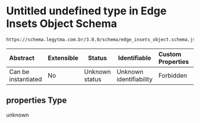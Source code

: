 # Untitled undefined type in Edge Insets Object Schema

```txt
https://schema.legytma.com.br/3.0.0/schema/edge_insets_object.schema.json#/properties
```




| Abstract            | Extensible | Status         | Identifiable            | Custom Properties | Additional Properties | Access Restrictions | Defined In                                                                                          |
| :------------------ | ---------- | -------------- | ----------------------- | :---------------- | --------------------- | ------------------- | --------------------------------------------------------------------------------------------------- |
| Can be instantiated | No         | Unknown status | Unknown identifiability | Forbidden         | Allowed               | none                | [edge_insets_object.schema.json\*](../schema/edge_insets_object.schema.json) |

## properties Type

unknown
